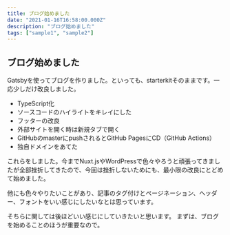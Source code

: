 ```yaml
---
title: ブログ始めました
date: "2021-01-16T16:58:00.000Z"
description: "ブログ始めました"
tags: ["sample1", "sample2"]
---
```


## ブログ始めました
Gatsbyを使ってブログを作りました。といっても、starterkitそのままです。一応少しだけ改良しました。
- TypeScript化
- ソースコードのハイライトをキレイにした
- フッターの改良
- 外部サイトを開く時は新規タブで開く
- GitHubのmasterにpushされるとGitHub PagesにCD（GitHub Actions）
- 独自ドメインをあてた

これらをしました。今までNuxt.jsやWordPressで色々やろうと頑張ってきましたが全部挫折してきたので、今回は挫折しないためにも、最小限の改良にとどめて始めました。

他にも色々やりたいことがあり、記事のタグ付けとページネーション、ヘッダー、フォントをいい感じにしたいなとは思っています。

そちらに関しては後ほどいい感じにしていきたいと思います。
まずは、ブログを始めることのほうが重要なので。
